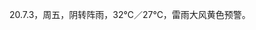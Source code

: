 <link href="../../css/style.css" rel="stylesheet" type="text/css" />

<span class="fzzy">20.7.3，周五，阴转阵雨，32℃／27℃，雷雨大风黄色预警。

